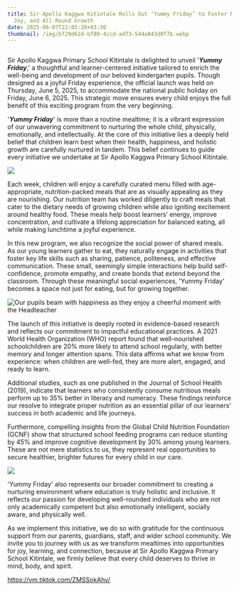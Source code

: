 ```yaml
---
title: Sir Apollo Kaggwa Kitintale Rolls Out ‘Yummy Friday’ to Foster Nutrition,
  Joy, and All-Round Growth
date: 2025-06-07T22:05:20+03:30
thumbnail: /img/bf29d62d-bf80-4ccd-ad73-544a843d0f7b.webp
---
```

![]()

Sir Apollo Kaggwa Primary School Kitintale is delighted to unveil '***Yummy Friday***,' a thoughtful and learner-centered initiative tailored to enrich the well-being and development of our beloved kindergarten pupils. Though designed as a joyful Friday experience, the official launch was held on Thursday, June 5, 2025, to accommodate the national public holiday on Friday, June 6, 2025. This strategic move ensures every child enjoys the full benefit of this exciting program from the very beginning.

'***Yummy Friday***' is more than a routine mealtime; it is a vibrant expression of our unwavering commitment to nurturing the whole child, physically, emotionally, and intellectually. At the core of this initiative lies a deeply held belief that children learn best when their health, happiness, and holistic growth are carefully nurtured in tandem. This belief continues to guide every initiative we undertake at Sir Apollo Kaggwa Primary School Kitintale.

![](/img/0260a933-ddcd-44a2-bb84-9b3982088c32.jpeg)

Each week, children will enjoy a carefully curated menu filled with age-appropriate, nutrition-packed meals that are as visually appealing as they are nourishing. Our nutrition team has worked diligently to craft meals that cater to the dietary needs of growing children while also igniting excitement around healthy food. These meals help boost learners’ energy, improve concentration, and cultivate a lifelong appreciation for balanced eating, all while making lunchtime a joyful experience.

In this new program, we also recognize the social power of shared meals. As our young learners gather to eat, they naturally engage in activities that foster key life skills such as sharing, patience, politeness, and effective communication. These small, seemingly simple interactions help build self-confidence, promote empathy, and create bonds that extend beyond the classroom. Through these meaningful social experiences, 'Yummy Friday' becomes a space not just for eating, but for growing together.

![Our pupils beam with happiness as they enjoy a cheerful moment with the Headteacher](/img/26598452-3fe0-45d9-94ea-81be1c72afa8.jpeg "our pupils enjoy")

The launch of this initiative is deeply rooted in evidence-based research and reflects our commitment to impactful educational practices. A 2021 World Health Organization (WHO) report found that well-nourished schoolchildren are 20% more likely to attend school regularly, with better memory and longer attention spans. This data affirms what we know from experience: when children are well-fed, they are more alert, engaged, and ready to learn.

Additional studies, such as one published in the Journal of School Health (2019), indicate that learners who consistently consume nutritious meals perform up to 35% better in literacy and numeracy. These findings reinforce our resolve to integrate proper nutrition as an essential pillar of our learners’ success in both academic and life journeys.

Furthermore, compelling insights from the Global Child Nutrition Foundation (GCNF) show that structured school feeding programs can reduce stunting by 45% and improve cognitive development by 30% among young learners. These are not mere statistics to us, they represent real opportunities to secure healthier, brighter futures for every child in our care.

![](/img/f960ba10-11c0-4b05-9f85-a4bf90a27294.webp)

'Yummy Friday' also represents our broader commitment to creating a nurturing environment where education is truly holistic and inclusive. It reflects our passion for developing well-rounded individuals who are not only academically competent but also emotionally intelligent, socially aware, and physically well.

As we implement this initiative, we do so with gratitude for the continuous support from our parents, guardians, staff, and wider school community. We invite you to journey with us as we transform mealtimes into opportunities for joy, learning, and connection, because at Sir Apollo Kaggwa Primary School Kitintale, we firmly believe that every child deserves to thrive in mind, body, and spirit.

<https://vm.tiktok.com/ZMSSokAhv/>
